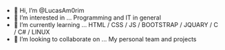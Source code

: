 - 👋 Hi, I’m @LucasAm0rim
- 👀 I’m interested in ... Programming and IT in general
- 🌱 I’m currently learning ... HTML / CSS / JS / BOOTSTRAP / JQUARY / C / C# / LINUX
- 💞️ I’m looking to collaborate on ... My personal team and projects

<!---
LucasAm0rim/LucasAm0rim is a ✨ special ✨ repository because its `README.md` (this file) appears on your GitHub profile.
You can click the Preview link to take a look at your changes.
--->
